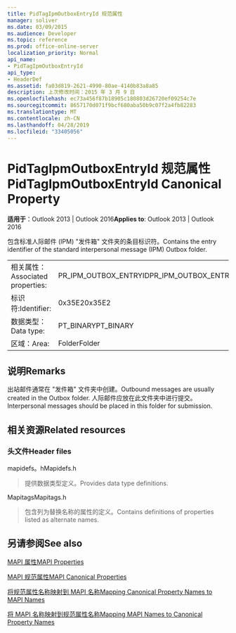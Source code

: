 ```yaml
---
title: PidTagIpmOutboxEntryId 规范属性
manager: soliver
ms.date: 03/09/2015
ms.audience: Developer
ms.topic: reference
ms.prod: office-online-server
localization_priority: Normal
api_name:
- PidTagIpmOutboxEntryId
api_type:
- HeaderDef
ms.assetid: fa03d819-2621-4990-80ae-4140b83a8a85
description: 上次修改时间：2015 年 3 月 9 日
ms.openlocfilehash: ec73a456f87b18905c180803d26720ef09254c7e
ms.sourcegitcommit: 8657170d071f9bcf680aba50b9c07f2a4fb82283
ms.translationtype: MT
ms.contentlocale: zh-CN
ms.lasthandoff: 04/28/2019
ms.locfileid: "33405056"
---
```

# <a name="pidtagipmoutboxentryid-canonical-property"></a><span data-ttu-id="a0648-103">PidTagIpmOutboxEntryId 规范属性</span><span class="sxs-lookup"><span data-stu-id="a0648-103">PidTagIpmOutboxEntryId Canonical Property</span></span>

  
  
<span data-ttu-id="a0648-104">**适用于**：Outlook 2013 | Outlook 2016</span><span class="sxs-lookup"><span data-stu-id="a0648-104">**Applies to**: Outlook 2013 | Outlook 2016</span></span> 
  
<span data-ttu-id="a0648-105">包含标准人际邮件 (IPM) "发件箱" 文件夹的条目标识符。</span><span class="sxs-lookup"><span data-stu-id="a0648-105">Contains the entry identifier of the standard interpersonal message (IPM) Outbox folder.</span></span> 
  
|||
|:-----|:-----|
|<span data-ttu-id="a0648-106">相关属性：</span><span class="sxs-lookup"><span data-stu-id="a0648-106">Associated properties:</span></span>  <br/> |<span data-ttu-id="a0648-107">PR_IPM_OUTBOX_ENTRYID</span><span class="sxs-lookup"><span data-stu-id="a0648-107">PR_IPM_OUTBOX_ENTRYID</span></span>  <br/> |
|<span data-ttu-id="a0648-108">标识符:</span><span class="sxs-lookup"><span data-stu-id="a0648-108">Identifier:</span></span>  <br/> |<span data-ttu-id="a0648-109">0x35E2</span><span class="sxs-lookup"><span data-stu-id="a0648-109">0x35E2</span></span>  <br/> |
|<span data-ttu-id="a0648-110">数据类型：</span><span class="sxs-lookup"><span data-stu-id="a0648-110">Data type:</span></span>  <br/> |<span data-ttu-id="a0648-111">PT_BINARY</span><span class="sxs-lookup"><span data-stu-id="a0648-111">PT_BINARY</span></span>  <br/> |
|<span data-ttu-id="a0648-112">区域：</span><span class="sxs-lookup"><span data-stu-id="a0648-112">Area:</span></span>  <br/> |<span data-ttu-id="a0648-113">Folder</span><span class="sxs-lookup"><span data-stu-id="a0648-113">Folder</span></span>  <br/> |
   
## <a name="remarks"></a><span data-ttu-id="a0648-114">说明</span><span class="sxs-lookup"><span data-stu-id="a0648-114">Remarks</span></span>

<span data-ttu-id="a0648-115">出站邮件通常在 "发件箱" 文件夹中创建。</span><span class="sxs-lookup"><span data-stu-id="a0648-115">Outbound messages are usually created in the Outbox folder.</span></span> <span data-ttu-id="a0648-116">人际邮件应放在此文件夹中进行提交。</span><span class="sxs-lookup"><span data-stu-id="a0648-116">Interpersonal messages should be placed in this folder for submission.</span></span> 
  
## <a name="related-resources"></a><span data-ttu-id="a0648-117">相关资源</span><span class="sxs-lookup"><span data-stu-id="a0648-117">Related resources</span></span>

### <a name="header-files"></a><span data-ttu-id="a0648-118">头文件</span><span class="sxs-lookup"><span data-stu-id="a0648-118">Header files</span></span>

<span data-ttu-id="a0648-119">mapidefs。h</span><span class="sxs-lookup"><span data-stu-id="a0648-119">Mapidefs.h</span></span>
  
> <span data-ttu-id="a0648-120">提供数据类型定义。</span><span class="sxs-lookup"><span data-stu-id="a0648-120">Provides data type definitions.</span></span>
    
<span data-ttu-id="a0648-121">Mapitags</span><span class="sxs-lookup"><span data-stu-id="a0648-121">Mapitags.h</span></span>
  
> <span data-ttu-id="a0648-122">包含列为替换名称的属性的定义。</span><span class="sxs-lookup"><span data-stu-id="a0648-122">Contains definitions of properties listed as alternate names.</span></span>
    
## <a name="see-also"></a><span data-ttu-id="a0648-123">另请参阅</span><span class="sxs-lookup"><span data-stu-id="a0648-123">See also</span></span>



[<span data-ttu-id="a0648-124">MAPI 属性</span><span class="sxs-lookup"><span data-stu-id="a0648-124">MAPI Properties</span></span>](mapi-properties.md)
  
[<span data-ttu-id="a0648-125">MAPI 规范属性</span><span class="sxs-lookup"><span data-stu-id="a0648-125">MAPI Canonical Properties</span></span>](mapi-canonical-properties.md)
  
[<span data-ttu-id="a0648-126">将规范属性名称映射到 MAPI 名称</span><span class="sxs-lookup"><span data-stu-id="a0648-126">Mapping Canonical Property Names to MAPI Names</span></span>](mapping-canonical-property-names-to-mapi-names.md)
  
[<span data-ttu-id="a0648-127">将 MAPI 名称映射到规范属性名称</span><span class="sxs-lookup"><span data-stu-id="a0648-127">Mapping MAPI Names to Canonical Property Names</span></span>](mapping-mapi-names-to-canonical-property-names.md)

